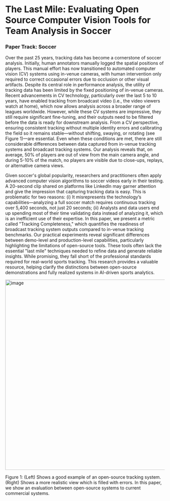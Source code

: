 # The Last Mile: Evaluating Open Source Computer Vision Tools for Team Analysis in Soccer

### Paper Track: Soccer

Over the past 25 years, tracking data has become a cornerstone of soccer analysis. Initially, human annotators manually logged the spatial positions of players. This manual effort has now transitioned to automated computer vision (CV) systems using in-venue cameras, with human intervention only required to correct occasional errors due to occlusion or other visual artifacts. Despite its central role in performance analysis, the utility of tracking data has been limited by the fixed positioning of in-venue cameras.  Recent advancements in CV technology, particularly over the last 5 to 10 years, have enabled tracking from broadcast video (i.e., the video viewers watch at home), which now allows analysis across a broader range of leagues worldwide. However, while these CV systems are impressive, they still require significant fine-tuning, and their outputs need to be filtered before the data is ready for downstream analysis. From a CV perspective, ensuring consistent tracking without multiple identity errors and calibrating the field so it remains stable—without shifting, swaying, or rotating (see Figure 1)—are essential. Even when these conditions are met, there are still considerable differences between data captured from in-venue tracking systems and broadcast tracking systems. Our analysis reveals that, on average, 50% of players are out of view from the main camera angle, and during 5-10% of the match, no players are visible due to close-ups, replays, or alternative camera views.

Given soccer's global popularity, researchers and practitioners often apply advanced computer vision algorithms to soccer videos early in their testing. A 20-second clip shared on platforms like LinkedIn may garner attention and give the impression that capturing tracking data is easy. This is problematic for two reasons: (i) It misrepresents the technology’s capabilities—analyzing a full soccer match requires continuous tracking over 5,400 seconds, not just 20 seconds; (ii) Analysts and data users end up spending most of their time validating data instead of analyzing it, which is an inefficient use of their expertise.  In this paper, we present a metric called "Tracking Completeness," which quantifies the readiness of broadcast tracking system outputs compared to in-venue tracking benchmarks. Our practical experiments reveal significant differences between demo-level and production-level capabilities, particularly highlighting the limitations of open-source tools. These tools often lack the essential "last mile" techniques needed to refine data and generate reliable insights. While promising, they fall short of the professional standards required for real-world sports tracking. This research provides a valuable resource, helping clarify the distinctions between open-source demonstrations and fully realized systems in AI-driven sports analytics.

<img width="600" alt="image" src="https://github.com/user-attachments/assets/5183a9ce-d27b-471b-864e-05fa6c50404e">

Figure 1: (Left) Shows a good example of an open-source tracking system. (Right) Shows a more realistic view which is filled with errors. In this paper, we show an evaluation between open-source systems to current commercial systems.
